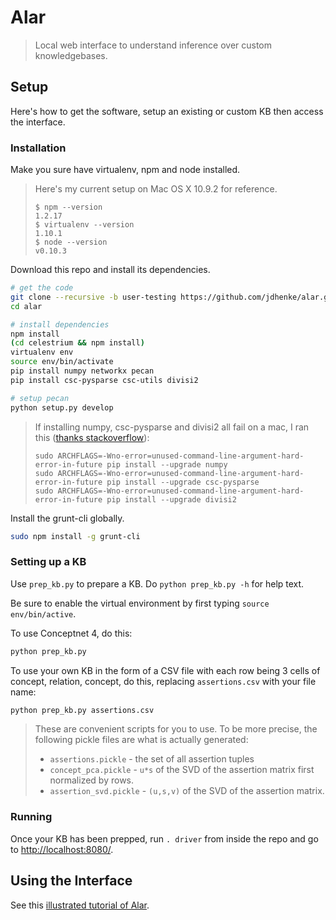Alar
======

> Local web interface to understand inference over custom knowledgebases.

## Setup

Here's how to get the software, setup an existing or custom KB then access the interface.

### Installation

Make you sure have virtualenv, npm and node installed.

> Here's my current setup on Mac OS X 10.9.2 for reference.
>
>     $ npm --version
>     1.2.17
>     $ virtualenv --version
>     1.10.1
>     $ node --version
>     v0.10.3

Download this repo and install its dependencies.

```bash
# get the code
git clone --recursive -b user-testing https://github.com/jdhenke/alar.git
cd alar

# install dependencies
npm install
(cd celestrium && npm install)
virtualenv env
source env/bin/activate
pip install numpy networkx pecan
pip install csc-pysparse csc-utils divisi2

# setup pecan
python setup.py develop
```
> If installing numpy, csc-pysparse and divisi2 all fail on a mac, I ran this ([thanks stackoverflow](http://stackoverflow.com/a/22411624)):
>
>     sudo ARCHFLAGS=-Wno-error=unused-command-line-argument-hard-error-in-future pip install --upgrade numpy
>     sudo ARCHFLAGS=-Wno-error=unused-command-line-argument-hard-error-in-future pip install --upgrade csc-pysparse
>     sudo ARCHFLAGS=-Wno-error=unused-command-line-argument-hard-error-in-future pip install --upgrade divisi2

Install the grunt-cli globally.

```bash
sudo npm install -g grunt-cli
```

### Setting up a KB

Use `prep_kb.py` to prepare a KB. Do `python prep_kb.py -h` for help text.

Be sure to enable the virtual environment by first typing `source env/bin/active`.

To use Conceptnet 4, do this:

```bash
python prep_kb.py
```

To use your own KB in the form of a CSV file with each row being 3 cells of concept, relation, concept, do this, replacing `assertions.csv` with your file name:

```bash
python prep_kb.py assertions.csv
```

> These are convenient scripts for you to use.
> To be more precise, the following pickle files are what is actually generated:
>
> * `assertions.pickle` - the set of all assertion tuples
> * `concept_pca.pickle` - `u*s` of the SVD of the assertion matrix first normalized by rows.
> * `assertion_svd.pickle` - `(u,s,v)` of the SVD of the assertion matrix.

### Running

Once your KB has been prepped, run `. driver` from inside the repo and go to [http://localhost:8080/](http://localhost:8080/).

## Using the Interface

See this [illustrated tutorial of Alar](https://docs.google.com/document/d/19KUwApiWCTEXaLUh_mrC_aCe-1VazFbHiaaFxZ6ImAo/edit?usp=sharing).
